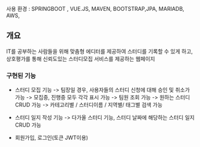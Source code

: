 사용 환경 : SPRINGBOOT , VUE.JS, MAVEN, BOOTSTRAP,JPA, MARIADB, AWS, 


## 개요 

IT를 공부하는 사람들을 위해 맞춤형 에디터를 제공하여
스터디를 기록할 수 있게 하고,
상호평가를 통해 신뢰도있는 스터디모집 서비스를 제공하는 웹페이지

### 구현된 기능
- 스터디 모집 기능 
-> 팀장일 경우, 사용자들의 스터디 신청에 대해 승인 및 취소가 가능
-> 모집중, 진행중 모두 각각 표시 가능
-> 팀원 조회 가능
-> 원하는 스터디 CRUD 가능
-> 카테고리별 / 스터디이름 / 지역별/ 태그별 검색 가능

- 스터디 일지 작성 기능
->  다가올 스터디 기능, 스터디 날짜에 해당하는 스터디 일지 CRUD  가능

- 회원가입, 로그인(토큰 JWT이용)
